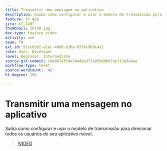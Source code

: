 ```yaml
---
title: Transmitir uma mensagem no aplicativo
description: Saiba como configurar e usar o modelo de transmissão para direcionar todos os usuários do seu aplicativo móvel.
feature: In App
jira: KT-2497
thumbnail: 26199.jpg
doc-type: feature video
activity: use
team: TM
exl-id: 55cc83d2-e1ec-488d-b36a-b5f8c96dc412
role: User, Developer
level: Beginner, Intermediate
source-git-commit: c84867ef59a10448a377a959d0b67ae71343a4aa
workflow-type: tm+mt
source-wordcount: '42'
ht-degree: 19%

---
```


# Transmitir uma mensagem no aplicativo

Saiba como configurar e usar o modelo de transmissão para direcionar todos os usuários do seu aplicativo móvel.

>[!VIDEO](https://video.tv.adobe.com/v/26199?quality=12&learn=on)
